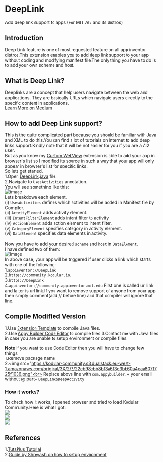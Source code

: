 # DeepLink
Add deep link support to apps (For MIT AI2 and its distros)

## Introduction
Deep Link feature is one of most requested feature on all app inventor distros.This extension enables you to add deep link support to your app without coding and modifying manifest file.The only thing you have to do is to add your own scheme and host.

## What is Deep Link?
Deeplinks are a concept that help users navigate between the web and applications. They are basically URLs which navigate users directly to the specific content in applications.                                      <br><a href="https://medium.com/@muratcanbur/intro-to-deep-linking-on-android-1b9fe9e38abd">Learn More on Medium</a>
## How to add Deep Link support?
This is the quite complicated part because you should be familiar with Java and XML to do this.You can find a lot of tutorials on Internet to add deep links support.Kindly note that it will be not easier for you if you are a AI2 user.<br>
But as you know my <a href="https://github.com/vknow360/CustomWebView/"> Custom WebView</a> extension is able to add your app in browser's list so I modified its source in such a way that your app will only appear in browser's list for specific links.<br>
So lets get started.<br>
1.Open <a href="https://github.com/vknow360/DeepLink/blob/master/DeepLink.java">DeepLink.java</a> file.<br>
2.Navigate to `UsesActivities` annotation.<br>
You will see something like this:<br>
![image](https://user-images.githubusercontent.com/41724811/88656866-980cf000-d0ee-11ea-9cc1-8df0b096043e.png)<br>
Lets breakdown each element.<br>
(i) `UsesActivities` defines which activities will be added in Manifest file by Compiler.<br>
(ii) `ActvityElement` adds activity element.<br>
(iii) `IntentFilterElement` adds intent filter to activity.<br>
(iv) `ActionElement` adds action element to intent filter.<br>
(v) `CategoryElement` specifies category in activity element.<br>
(vi) `DataElement` specifies data elements in activity.<br>
<br>
Now you have to add your desired `scheme` and `host` in `DataElement`.<br>
I have defined two of them:<br>
![image](https://user-images.githubusercontent.com/41724811/88658535-39954100-d0f1-11ea-8d2a-b25f9c0ae4c4.png)<br>
In above case, your app will be triggered if user clicks a link which starts with one of the following:<br>
1.`appinventor://DeepLink`<br>
2.`https://community.kodular.io`.<br>
3.`https://DeepLink`<br>
4.`appinventor://community.appinventor.mit.edu`
First one is called uri link and latter is url link.If you want to remove support of anyone from your app then simply comment(add // before line) and that compiler will ignore that line.

## Compile Modified Version
1.Use <a href="https://github.com/mit-cml/extension-template">Extension Template</a> to compile Java files.<br>
2.Use <a href="https://editor.appybuilder.com/">Appy Builder Code Editor</a> to compile files
3.Contact me with Java files in case you are unable to setup environment or compile files.

**Note**
If you want to use Code Editor then you will have to change few things.<br>
1.Remove package name<br>
2.<img src="https://kodular-community.s3.dualstack.eu-west-1.amazonaws.com/original/3X/2/2/22cb98cbb8bf3a6f3e3bb60a4caa807f725f1036.png"<br>
Replace above line with `com.appybuilder.`+ your email without @ part+ `DeepLink$DeepActivity`

### How it works?
To check how it works, I opened browser and tried to load Kodular Community.Here is what I got:<br>
<img src="https://kodular-community.s3.dualstack.eu-west-1.amazonaws.com/optimized/3X/2/f/2fa8ba8df1eeb0de02f0ac2f11d48ea7e7b7c661_2_281x500.png"><br>
<img src="https://kodular-community.s3.dualstack.eu-west-1.amazonaws.com/optimized/3X/8/1/815dbfcd8e0958dffb7526b82b51972f309056b5_2_281x500.png"><br>
<img src="https://kodular-community.s3.dualstack.eu-west-1.amazonaws.com/optimized/3X/6/3/63b498a4ff19a35dd66de0732fec2fb4741c0b4d_2_281x500.png"><br>


## References
1.<a href="https://code.tutsplus.com/tutorials/how-to-enable-deep-links-on-android--cms-26317#">TutsPlus Tutorial</a><br>
2.<a href="https://medium.com/@saitwalshreyash19/writing-extensions-for-app-inventor-2-and-kodular-7d20092bff16?sk=1e2ce3fa85dd781c002c78c75ce83ccd">Guide by Shreyash on how to setup environment</a>
